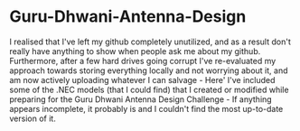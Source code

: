 # Guru-Dhwani-Antenna-Design
I realised that I've left my github completely unutilized, and as a result don't really have anything to show when people ask me about my github.
Furthermore, after a few hard drives going corrupt I've re-evaluated my approach towards storing everything locally and not worrying about it, and am now actively uploading
whatever I can salvage  - Here' I've included some of the .NEC models (that I could find) that I created or modified while preparing for the Guru Dhwani Antenna Design Challenge -
If anything appears incomplete, it probably is and I couldn't find the most up-to-date version of it.
